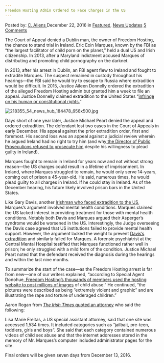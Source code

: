 ```yaml
---
Freedom Hosting Admin Ordered to Face Charges in the US
---
```

<article class="post-listing post-17085 post type-post status-publish format-standard has-post-thumbnail hentry 
    <div class="post-inner">
        <span>Posted by: <a href="https://www.deepdotweb.com/author/caliens/" title="">C. Aliens </a></span>
    <span>December 22, 2016</span>
    <span>in <a href="https://www.deepdotweb.com/category/deepdot-news/" rel="category tag">Featured</a>, <a href="https://www.deepdotweb.com/category/news-updates/" rel="category tag">News Updates</a></span>
    <span><a href="https://www.deepdotweb.com/2016/12/22/freedom-hosting-admin-ordered-to-face-charges-in-the-us/#comments">5 Comments</a></span>
    </p>
    <div class="clear"></div>
    <div class="entry">
    <p>The Court of Appeal denied a Dublin man, the owner of Freedom Hosting, the chance to stand trial in Ireland. Eric Eoin Marques, known by the FBI as “the largest facilitator of child porn on the planet,” held a dual US and Irish citizenship. In 2013, after a Maryland indictment accused Marques of distributing and promoting child pornography on the darknet.</p>
    <p>In 2013, after his arrest in Dublin, an FBI agent flew to Ireland and fought to extradite Marques. The suspect remained in custody throughout his hearings—the FBI said he would try to escape to Russia where extradition would be difficult. In 2015, Justice Aileen Donnelly ordered the extradition of the alleged Freedom Hosting admin but granted him a week to file an appeal. Justice Donnelly claimed extradition to the United States “<a href="https://www.deepdotweb.com/2015/12/19/irish-man-behind-freedom-hosting-to-appeal-extradition-to-the-us/">infringe on his human or constitutional rights.</a>”</p>
    <p><img class="wp-image-17095 aligncenter" src="/imgs/2016/12/218355_54_news_hub_184478_656x500-jpg.jpeg" alt="218355_54_news_hub_184478_656x500.jpg" srcset="/imgs/2016/12/218355_54_news_hub_184478_656x500-jpg.jpeg 656w, /imgs/2016/12/218355_54_news_hub_184478_656x500-jpg-300x229.jpeg 300w" sizes="(max-width: 656px) 100vw, 656px" /></p>
    <p>Days short of one year later, Justice Michael Peart denied the appeal and ordered extradition. The defendant lost two cases in the Court of Appeals in early December. His appeal against the prior extradition order, first and foremost. His second loss was an appeal against a judicial review wherein he argued Ireland had no right to try him (and why<a href="https://www.deepdotweb.com/2013/12/13/freedom-host-case-dpp-will-not-bring-proceedings-against-marques-in-child-abuse-images-case/"> the Director of Public Prosecutions refused to prosecute him</a> despite his willingness to plead guilty in Ireland).</p>
    <p>Marques fought to remain in Ireland for years now and not without strong reason—the US charges could result in a lifetime of imprisonment. In Ireland, where Marques struggled to remain, he would only serve 14-years, coming out of prison a 45-year-old. He said, numerous times, he would plead guilty to all charges in Ireland. If he could stay in Ireland. As of the December hearing, his future likely involved prison bars in the United States.</p>
    <p>Like Gary Davis, another <a href="https://www.deepdotweb.com/2016/08/13/alleged-silk-road-admin-libertas-extradited-us/">Irishman who faced extradition to the US</a>, Marques’s argument involved mental health conditions. Marques claimed the US lacked interest in providing treatment for those with mental health conditions. Notably both Davis and Marques argued their Asperger’s syndrome would be worsened in the US. Interestingly, the Judge overseeing the Davis case agreed that US institutions failed to provide mental health support. However, the argument lacked the weight to prevent <a href="https://www.deepdotweb.com/2016/08/14/indicted-silk-road-admin-will-appeal-extradition-within-10-days/">Davis’s extradition</a> and similarly failed for Marques. A forensic psychiatrist at the Central Mental Hospital testified that Marques functioned rather well in prison; he only struggled with a mild form of the condition. Justice Michael Peart noted that the defendant received the diagnosis during the hearings and within the last nine months.</p>
    <p>To summarize the start of the case—as the Freedom Hosting arrest is far from new—one of our writers explained, “according to Special Agent Donohue,<a href="https://www.deepdotweb.com/2015/12/19/irish-man-behind-freedom-hosting-to-appeal-extradition-to-the-us/"> Freedom Hosting’s thousands of members used the hosting website to post </a><a href="https://www.deepdotweb.com/2015/12/19/irish-man-behind-freedom-hosting-to-appeal-extradition-to-the-us/">millions</a><a href="https://www.deepdotweb.com/2015/12/19/irish-man-behind-freedom-hosting-to-appeal-extradition-to-the-us/"> of images</a> of child abuse.” He continued, “the pictures were described as being ”extremely violent and graphic” and are illustrating the rape and torture of underaged children.”</p>
    <p>Aaron Rogan from <a href="http://www.thetimes.co.uk/article/child-porn-facilitator-to-stand-trial-in-us-6xnzfs8vb"><em>The Irish Times</em></a><a href="http://www.thetimes.co.uk/article/child-porn-facilitator-to-stand-trial-in-us-6xnzfs8vb"> quoted an attorney</a> who said the following:</p>
    <p>Lisa Marie Freitas, a US special assistant attorney, said that one site was accessed 1,534 times. It included categories such as “jailbait, pre-teen, toddlers, girls and boys”. She said that each category contained numerous videos of child sex abuse and that the internet addresses stored in the memory of Mr. Marques’s computer included administrator pages for the site.</p>
    <p>Final orders will be given seven days from December 13, 2016.</p>
    </div>
    <span style="display:none" class="updated">2016-12-22</span>
    <div style="display:none" class="vcard author" itemprop="author" itemscope itemtype="http://schema.org/Person"><strong class="fn" itemprop="name"><a href="https://www.deepdotweb.com/author/caliens/" title="Posts by C. Aliens" rel="author">C. Aliens</a></strong></div>
    
